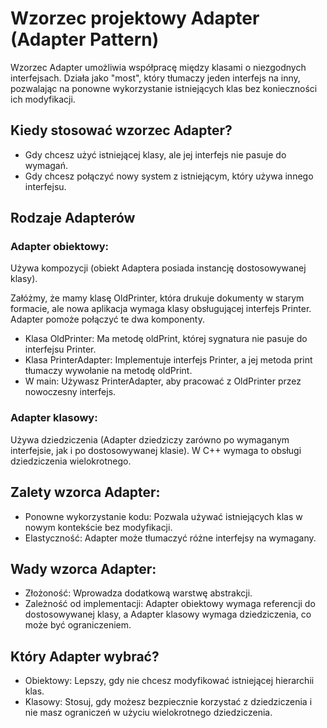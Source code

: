 # Wzorzec projektowy Adapter (Adapter Pattern)
Wzorzec Adapter umożliwia współpracę między klasami o niezgodnych interfejsach. Działa jako "most", który tłumaczy jeden interfejs na inny, pozwalając na ponowne wykorzystanie istniejących klas bez konieczności ich modyfikacji.

## Kiedy stosować wzorzec Adapter?
- Gdy chcesz użyć istniejącej klasy, ale jej interfejs nie pasuje do wymagań.
- Gdy chcesz połączyć nowy system z istniejącym, który używa innego interfejsu.

## Rodzaje Adapterów
### Adapter obiektowy:
Używa kompozycji (obiekt Adaptera posiada instancję dostosowywanej klasy).

Załóżmy, że mamy klasę OldPrinter, która drukuje dokumenty w starym formacie, ale nowa aplikacja wymaga klasy obsługującej interfejs Printer. Adapter pomoże połączyć te dwa komponenty.
- Klasa OldPrinter: Ma metodę oldPrint, której sygnatura nie pasuje do interfejsu Printer.
- Klasa PrinterAdapter: Implementuje interfejs Printer, a jej metoda print tłumaczy wywołanie na metodę oldPrint.
- W main: Używasz PrinterAdapter, aby pracować z OldPrinter przez nowoczesny interfejs.

### Adapter klasowy:
Używa dziedziczenia (Adapter dziedziczy zarówno po wymaganym interfejsie, jak i po dostosowywanej klasie). W C++ wymaga to obsługi dziedziczenia wielokrotnego.

## Zalety wzorca Adapter:
- Ponowne wykorzystanie kodu: Pozwala używać istniejących klas w nowym kontekście bez modyfikacji.
- Elastyczność: Adapter może tłumaczyć różne interfejsy na wymagany.

## Wady wzorca Adapter:
- Złożoność: Wprowadza dodatkową warstwę abstrakcji.
- Zależność od implementacji: Adapter obiektowy wymaga referencji do dostosowywanej klasy, a Adapter klasowy wymaga dziedziczenia, co może być ograniczeniem.

## Który Adapter wybrać?
- Obiektowy: Lepszy, gdy nie chcesz modyfikować istniejącej hierarchii klas.
- Klasowy: Stosuj, gdy możesz bezpiecznie korzystać z dziedziczenia i nie masz ograniczeń w użyciu wielokrotnego dziedziczenia.